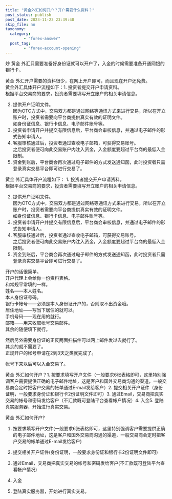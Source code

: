 ```yaml
---
title: "黄金外汇如何开户？开户需要什么资料？"
post_status: publish
post_date: 2023-11-23 23:39:48
skip_file: no
taxonomy:
  category:
        - "forex-answer"
  post_tag:
        - "forex-account-opening"
---
```


炒 黄金 外汇只需要准备好身份证就可以开户了，入金的时候需要准备开通网银的银行卡。

黄金 外汇开户需要的资料很少，在网上开户即可，而且现在开户还免费。  
黄金外汇具体开户流程如下：1. 投资者提交开户申请资料。  
根据平台交易商的要求，投资者需要填写开立账户的相关申请信息。

2. 提供开户证明文件。  
    因为OTC方式中，交易双方都是通过网络等通讯方式来进行交易，所以在开立账户时，投资者需要向平台商提供真实有效的证明文件。  
    如身份证信息、银行卡信息、电子邮件账号等。
3. 投资者申请开户并提交有限信息后，平台商会审核信息，并通过电子邮件的形式告知申请人。
4. 客服审核通过后，投资者通过查收电子邮箱，可获得交易账号。  
    之后投资者便可向此交易账户内注入资金，入金额度要超过平台商的最低入金限制。
5. 资金到账后，平台商会再次通过电子邮件的方式发送通知函，此时投资者只需登录真实交易平台即可进行交易了。

黄金 外汇具体开户流程如下： 1. 投资者提交开户申请资料。  
根据平台交易商的要求，投资者需要填写开立账户的相关申请信息。

2. 提供开户证明文件。  
    因为OTC方式中，交易双方都是通过网络等通讯方式来进行交易，所以在开立账户时，投资者需要向平台商提供真实有效的证明文件。  
    如身份证信息、银行卡信息、电子邮件账号等。
3. 投资者申请开户并提交有限信息后，平台商会审核信息，并通过电子邮件的形式告知申请人。
4. 客服审核通过后，投资者通过查收电子邮箱，可获得交易账号。  
    之后投资者便可向此交易账户内注入资金，入金额度要超过平台商的最低入金限制。
5. 资金到账后，平台商会再次通过电子邮件的方式发送通知函，此时投资者只需登录真实交易平台即可进行交易了。

开户的话很简单。  
开户代理上会给你一份资料表格。  
和常规平常填的一样。  
姓名——本人姓名。  
本人身份证号码。  
银行卡帐号——必须是本人身份证开户的，否则取不出资金哦。  
居住地址——写当下居住的就可以。  
手机号码——现在用的就行。  
邮箱——用来收取帐号交易邮件。  
其余的随便填下就行。

然后另外需要身份证的正反两面扫描件可以网上邮件发过去就行了。  
其余的就不需要了。  
正规开户的帐号申请在2到3天之类就完成了。

帐号下来以后可以入金交易了。

黄金 外汇如何开户？1. 按要求填写开户文件（一般要求6张表格即可，这里特别强调客户需要提供正确的电子邮件地址，这是客户和国外交易商沟通的渠道，一般交易商会定时把客户交易的帐单通过E-mail发给客户）2. 提交相关开户证件（身份证明，一般要求身份证和银行卡2份证明文件即可）3. 通过Email，交易商把真实交易的帐号和密码发给客户（不汇款既可登陆平台查看帐户情况）4. 入金5. 登陆真实服务器，开始进行真实交易。

黄金 外汇如何开户?

1. 按要求填写开户文件(一般要求6张表格即可，这里特别强调客户需要提供正确的电子邮件地址，这是客户和国外交易商沟通的渠道，一般交易商会定时把客户交易的帐单通过E-mail发给客户)
    
2. 提交相关开户证件(身份证明，一般要求身份证和银行卡2份证明文件即可)
    
3. 通过Email，交易商把真实交易的帐号和密码发给客户(不汇款既可登陆平台查看帐户情况)
    
4. 入金
    
5. 登陆真实服务器，开始进行真实交易。
